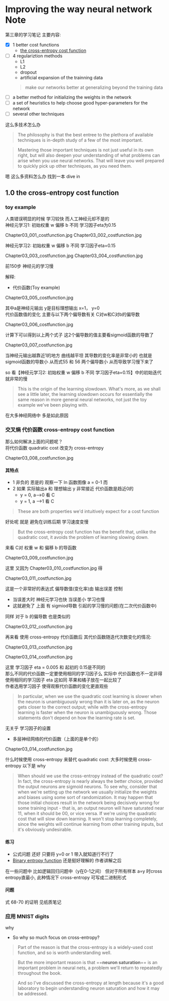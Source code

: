 # Improving the way neural network Note

第三章的学习笔记 主要内容:

- [x] 1 better cost functions
	- [the cross-entropy cost function](http://neuralnetworksanddeeplearning.com/chap3.html#the_cross-entropy_cost_function)
- [ ] 4 regulariztion methods 
	- L1
	- L2
	- dropout
	- artificial expansion of the trainning data
	> make our networks better at generalizing beyond the training data
- [ ] a better method for initializing the weights in the network
- [ ] a set of heuristics to help choose good hyper-parameters for the network
- [ ]  several other techniques

这么多技术怎么办

> The philosophy is that the best entree to the plethora of available techniques is in-depth study of a few of the most important. 

> Mastering those important techniques is not just useful in its own right, but will also deepen your understanding of what problems can arise when you use neural networks. That will leave you well prepared to quickly pick up other techniques, as you need them.

嗯 这么多资料怎么办 找到一本 dive in 

## 1.0 the cross-entropy cost function

### toy example

人类错误明显的时候 学习较快 而人工神经元却不是的  
神经元学习1: 初始权重 w 偏移 b 不同 学习因子eta为0.15

Chapter03_001_costfunction.jpg
Chapter03_002_costfunction.jpg

神经元学习2: 初始权重 w 偏移 b 不同 学习因子eta=0.15

Chapter03_003_costfunction.jpg
Chapter03_004_costfunction.jpg

前150步 神经元的学习慢

解释: 

- 代价函数(Toy example)

Chapter03_005_costfunction.jpg

其中a是神经元输出 y是目标理想输出 x=1， y=0  
代价函数值的变化 主要与以下两个偏导数有关 C对w和C对b的偏导数

Chapter03_006_costfunction.jpg

计算下可以得到以上两个式子  这2个偏导数的值主要看sigmoid函数的导数了

Chapter03_007_costfunction.jpg

当神经元输出越靠近1的地方 曲线越平坦 其导数的变化率是非常小的 也就是 sigmoid函数的导数小 从而式55 和 56 两个偏导数小 从而导致学习慢下来了

so 看【神经元学习2: 初始权重 w 偏移 b 不同 学习因子eta=0.15】中的初始迭代就非常的慢

> This is the origin of the learning slowdown. What's more, as we shall see a little later, the learning slowdown occurs for essentially the same reason in more general neural networks, not just the toy example we've been playing with.

在大多神经网络中 多是如此原因

### 交叉熵 代价函数 cross-entropy cost function

那么如何解决上面的问题呢？  
将代价函数 quadratic cost 改变为 cross-entropy

Chapter03_008_costfunction.jpg

#### 其特点

- 1 非负的 恩是的 观察一下 ln 函数图像 a = 0-1 而
- 2 如果 实际输出a 和 理想输出 y 非常接近 代价函数是趋近0的
	- y = 0, a-->0 看 C
	- y = 1, a -->1 看 C 

> These are both properties we'd intuitively expect for a cost function

好处呢 就是 避免在训练后期 学习速度变慢

> But the cross-entropy cost function has the benefit that, unlike the quadratic cost, it avoids the problem of learning slowing down. 

来看 C对 权重 w 和 偏移 b 的导函数

Chapter03_009_costfunction.jpg

这里 又因为 Chapter03_010_costfunction.jpg 得 

Chapter03_011_costfunction.jpg

这是一个非常好的表达式 偏导数值(变化率)由 输出误差 控制 

- 当误差大时 神经元学习也快 当误差小 学习也慢
- 这就避免了 上面 有 sigmiod导数 引起的学习慢的问题(在二次代价函数中)   

同样 对于 b 的偏导数 也是类似的

Chapter03_012_costfunction.jpg

再来看 使用 cross-entropy 代价函数后 其代价函数随迭代次数变化的情况:

Chapter03_013_costfunction.jpg

Chapter03_014_costfunction.jpg

这里 学习因子 eta = 0.005 和 起初的 0.15是不同的  
那么不同的代价函数一定要使用相同的学习因子么 实际中 代价函数也不一定非得使用相同的学习因子 eta 这如同 苹果和橘子放在一起比较了   
作者选用学习因子 使得观察代价函数的变化更直观些

> In particular, when we use the quadratic cost learning is slower when the neuron is unambiguously wrong than it is later on, as the neuron gets closer to the correct output; while with the cross-entropy learning is faster when the neuron is unambiguously wrong. Those statements don't depend on how the learning rate is set.

无关乎 学习因子的设置

- 多层神经网络的代价函数（上面的是单个的）

Chapter03_014_costfunction.jpg

什么时候使用 cross-entropy 来替代 quadratic cost: 大多时候使用 cross-entropy 以下是 why

> When should we use the cross-entropy instead of the quadratic cost? In fact, the cross-entropy is nearly always the better choice, provided the output neurons are sigmoid neurons. To see why, consider that when we're setting up the network we usually initialize the weights and biases using some sort of randomization. It may happen that those initial choices result in the network being decisively wrong for some training input - that is, an output neuron will have saturated near 11, when it should be 00, or vice versa. If we're using the quadratic cost that will slow down learning. It won't stop learning completely, since the weights will continue learning from other training inputs, but it's obviously undesirable.

#### 练习

- 公式问题 还好 只要将 y=0 or 1 带入就知道行不行了
-  [Binary entropy function](https://en.wikipedia.org/wiki/Binary_entropy_function) 还是挺好理解的 作者讲解之后 

在一些问题中 比如逻辑回归问题中（y在0-1之间） 但对于所有样本 a=y 时cross entropy直最小, 此种情况下 cross-entropy 可写成二进制形式

#### 问题

式 68-70 的证明 见纸质笔记

### 应用 MNIST digits

why 

- So why so much focus on cross-entropy?   

> Part of the reason is that the cross-entropy is a widely-used cost function, and so is worth understanding well. 

> But the more important reason is that ==**neuron saturation**== is an important problem in neural nets, a problem we'll return to repeatedly throughout the book. 

> And so I've discussed the cross-entropy at length because it's a good laboratory to begin understanding neuron saturation and how it may be addressed.





 

